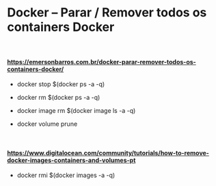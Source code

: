 # Docker – Parar / Remover todos os containers Docker

<br />

#### <https://emersonbarros.com.br/docker-parar-remover-todos-os-containers-docker/>

- docker stop $(docker ps -a -q)

- docker rm $(docker ps -a -q)

- docker image rm $(docker image ls -a -q)

- docker volume prune

<br />

#### <https://www.digitalocean.com/community/tutorials/how-to-remove-docker-images-containers-and-volumes-pt>

- docker rmi $(docker images -a -q)
